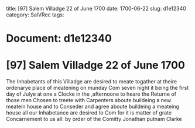 title: [97] Salem Villadge 22 of June 1700
date: 1700-06-22
slug: d1e12340
category: SalVRec
tags: 




# Document: d1e12340


# [97] Salem Villadge 22 of June 1700

The Inhabetants of this Villadge are desired to meate togather at theire ordenarye place of meatening on munday Com seven night it being the first day of Julye at one a Clocke in the ,afternoone to heare the Returne of those men Chosen to treete with Carpenters aboute buildeing a new meatein house and to Conseder and agree aboute buildeing a meateing house all our Inhabetance are desired to Com for it is matter of grate Concarnement to us all: by order of the Comitty  Jonathan putnam Clarke
